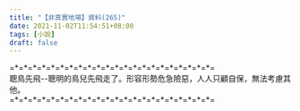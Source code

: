 ```yaml
---
title: "【非真實地場】資料(265)"
date: 2021-11-02T11:54:51+08:00
tags: [小說]
draft: false
---
```


=\*=\*=\*=\*=\*=\*=\*=\*=\*=\*=\*=\*=\*=\*=\*=\*=\*=\*=\*=\*=\*=\*=  
聰鳥先飛--聰明的鳥兒先飛走了。形容形勢危急險惡，人人只顧自保，無法考慮其他。        
=\*=\*=\*=\*=\*=\*=\*=\*=\*=\*=\*=\*=\*=\*=\*=\*=\*=\*=\*=\*=\*=\*=  